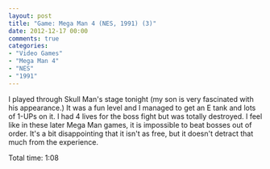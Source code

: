 ```yaml
---
layout: post
title: "Game: Mega Man 4 (NES, 1991) (3)"
date: 2012-12-17 00:00
comments: true
categories:
- "Video Games"
- "Mega Man 4"
- "NES"
- "1991"
---
```


I played through Skull Man's stage tonight (my son is very
fascinated with his appearance.) It was a fun level and I managed
to get an E tank and lots of 1-UPs on it. I had 4 lives for the
boss fight but was totally destroyed. I feel like in these later
Mega Man games, it is impossible to beat bosses out of
order. It's a bit disappointing that it isn't as free, but it
doesn't detract that much from the experience.

Total time: 1:08
